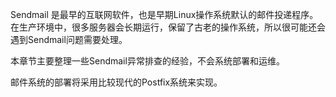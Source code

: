 Sendmail 是最早的互联网软件，也是早期Linux操作系统默认的邮件投递程序。在生产环境中，很多服务器会长期运行，保留了古老的操作系统，所以很可能还会遇到Sendmail问题需要处理。

本章节主要整理一些Sendmail异常排查的经验，不会系统部署和运维。

邮件系统的部署将采用比较现代的Postfix系统来实现。